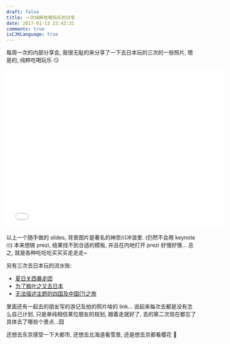 ```yaml
---
draft: false
title: 一次纯粹吃喝玩乐的分享
date: 2017-01-13 23:42:31
comments: true
isCJKLanguage: true
---
```


每周一次的内部分享会, 我很无耻的来分享了一下去日本玩的三次的一些照片, 嗯是的, 纯粹吃喝玩乐 😏

<iframe src="//slides.com/bambooom/go-to-japan/embed?style=light" width="576" height="420" scrolling="no" frameborder="0" webkitallowfullscreen mozallowfullscreen allowfullscreen></iframe>

以上一个随手做的 slides, 背景图片是著名的神奈川冲浪里. (仍然不会用 keynote 🙄)
本来想做 prezi, 结果找不到合适的模板, 并且在内地打开 prezi 好慢好慢...
总之, 就是各种吃吃吃买买买走走走~

另有三次去日本玩的流水账:

* [夏日关西暴走团](https://www.douban.com/note/513533477/)
* [为了枫叶之又去日本](https://www.douban.com/note/531605420/)
* [无法描述主题的四国及中国(?)之旅](https://www.douban.com/note/598705001/)

里面还有一起去的朋友写的游记及拍的照片啥的 link...
说起来每次去都是没有怎么自己计划, 只是单纯相信某位朋友的规划, 跟着走就好了,
去的第二次现在都忘了具体去了哪些个景点...囧

还想去东京感受一下大都市, 还想去北海道看雪景, 还是想去京都看樱花 🌸
